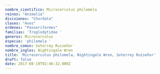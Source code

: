 ```yaml
---
nombre_cientifico: Microcerculus philomela
reinos: "Animalia"
divisiones: "Chordata"
clases: "Aves"
ordenes: "Passeriformes"
familias: 'Troglodytidae '
generos: Microcerculus
especie: 'philomela '
nombre_comun: Soterrey Ruiseñor
nombre_ingles: Nightingale Wren
title: 'Microcerculus philomela, Nightingale Wren, Soterrey Ruiseñor'
draft: false
date: 2017-08-19T02:46:32.000Z
---
```


